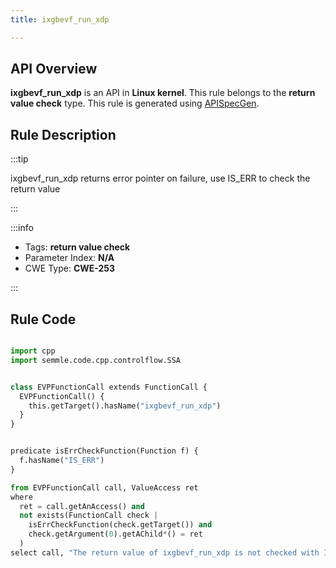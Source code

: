 ```yaml
---
title: ixgbevf_run_xdp

---
```



## API Overview
**ixgbevf_run_xdp** is an API in **Linux kernel**. This rule belongs to the **return value check** type. This rule is generated using [APISpecGen](../../tools/APISpecGen).
## Rule Description

:::tip

ixgbevf_run_xdp returns error pointer on failure, use IS_ERR to check the return value

:::

:::info

- Tags: **return value check**
- Parameter Index: **N/A**
- CWE Type: **CWE-253**

:::

## Rule Code
```python

import cpp
import semmle.code.cpp.controlflow.SSA


class EVPFunctionCall extends FunctionCall {
  EVPFunctionCall() {
    this.getTarget().hasName("ixgbevf_run_xdp")
  }
}


predicate isErrCheckFunction(Function f) {
  f.hasName("IS_ERR") 
}

from EVPFunctionCall call, ValueAccess ret
where
  ret = call.getAnAccess() and
  not exists(FunctionCall check |
    isErrCheckFunction(check.getTarget()) and
    check.getArgument(0).getAChild*() = ret
  )
select call, "The return value of ixgbevf_run_xdp is not checked with IS_ERR."
    
```